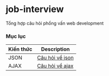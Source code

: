# job-interview

Tổng hợp câu hỏi phổng vấn web development

### Mục lục

| Kiến thức | Description                                                                  |
| --------- | ---------------------------------------------------------------------------- |
| JSON      | [Câu hỏi về json](https://github.com/vominhtri-dev/job-interview/basic/json) |
| AJAX      | [Câu hỏi về ajax](https://github.com/vominhtri-dev/job-interview/basic/ajax) |
